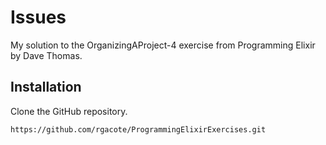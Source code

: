 # Issues

My solution to the OrganizingAProject-4 exercise from Programming Elixir by Dave Thomas.

## Installation

Clone the GitHub repository.

```
https://github.com/rgacote/ProgrammingElixirExercises.git
```

